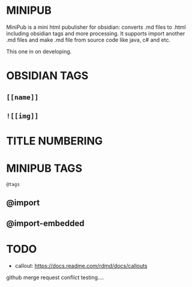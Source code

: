 # MINIPUB

MiniPub is a mini html pubulisher for obsidian: converts .md files to .html including obsidian tags and more processing.
It supports import another .md files and make .md file from source code like java, c# and etc.

This one in on developing.

# OBSIDIAN TAGS

## ```[[name]]```

## ```![[img]]```

# TITLE NUMBERING

# MINIPUB TAGS

```@tags```

## @import

## @import-embedded

# TODO

- callout: https://docs.readme.com/rdmd/docs/callouts

github merge request conflict testing....
